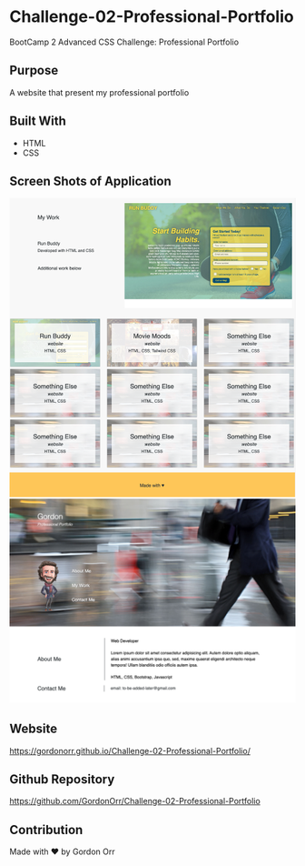 # Challenge-02-Professional-Portfolio
BootCamp 2 Advanced CSS Challenge: Professional Portfolio

## Purpose
A website that present my professional portfolio

## Built With
* HTML
* CSS

## Screen Shots of Application
![Screen Shot One](assets/images/screen-shot-one-for-readme.png?raw=true "Screen Shot One")
![Screen Shot Two](assets/images/screen-shot-two-for-readme.png?raw=true "Screen Shot Two")

## Website
https://gordonorr.github.io/Challenge-02-Professional-Portfolio/

## Github Repository
https://github.com/GordonOrr/Challenge-02-Professional-Portfolio



## Contribution
Made with ❤️ by Gordon Orr

